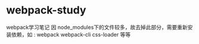 # webpack-study
webpack学习笔记
因 node_modules下的文件较多，故去掉此部分，需要重新安装依赖，如 :
	webpack webpack-cli css-loader 等等
